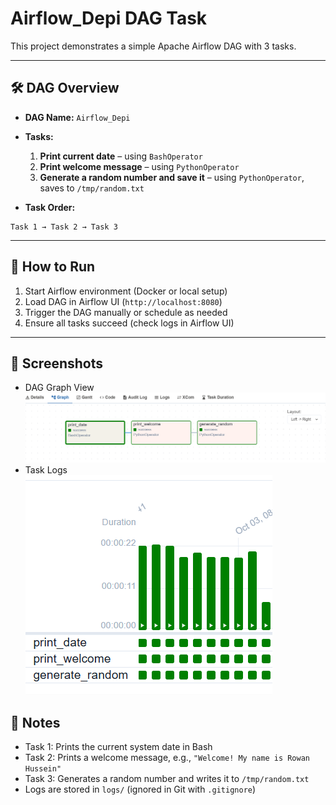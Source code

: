 # Airflow_Depi DAG Task

This project demonstrates a simple Apache Airflow DAG with 3 tasks.

---

## 🛠 DAG Overview
- **DAG Name:** `Airflow_Depi`
- **Tasks:**
  1. **Print current date** – using `BashOperator`
  2. **Print welcome message** – using `PythonOperator`
  3. **Generate a random number and save it** – using `PythonOperator`, saves to `/tmp/random.txt`

- **Task Order:**  
```
Task 1 → Task 2 → Task 3
```


---

## 🚀 How to Run
1. Start Airflow environment (Docker or local setup)
2. Load DAG in Airflow UI (`http://localhost:8080`)
3. Trigger the DAG manually or schedule as needed
4. Ensure all tasks succeed (check logs in Airflow UI)

---
## 📸 Screenshots
- DAG Graph View  
  ![DAG Graph View](/images/screenshot1.png)
- Task Logs  
  ![Task Logs](/images/screenshot2.png)

## 📝 Notes
- Task 1: Prints the current system date in Bash  
- Task 2: Prints a welcome message, e.g., `"Welcome! My name is Rowan Hussein"`  
- Task 3: Generates a random number and writes it to `/tmp/random.txt`  
- Logs are stored in `logs/` (ignored in Git with `.gitignore`)
